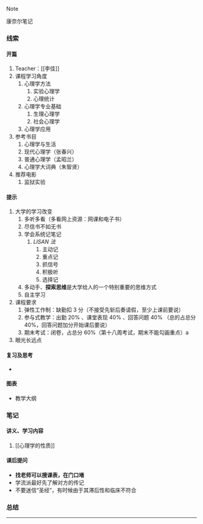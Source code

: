 > [!NOTE]
> 康奈尔笔记

### 线索
#### 开篇
1. Teacher：[[李佳]]
2. 课程学习角度
	1. 心理学方法
		1. 实验心理学
		2. 心理统计
	2. 心理学专业基础
		1. 生理心理学
		2. 社会心理学
	3. 心理学应用
3. 参考书目
	1. 心理学与生活
	2. 现代心理学（张春兴）
	3. 普通心理学（孟昭兰）
	4. 心理学大词典（朱智贤）
4. 推荐电影
	1. 监狱实验
#### 提示
1. 大学的学习改变
	1. 多听多看（多看网上资源：网课和电子书）
	2. 尽信书不如无书
	3. 学会系统记笔记
		1. *LISAN 法*
			1. 主动记
			2. 重点记
			3. 抓信号
			4. 积极听
			5. 选择记
	4. 多动手、**探索思维**是大学给人的一个特别重要的思维方式
	5. 自主学习
2. 课程要求
	1. 弹性工作制：缺勤扣 3 分（不接受先斩后奏请假，至少上课前要说）
	2. 参与式教学：出勤 20% 、课堂表现 40% 、回答问题 40% （总的占总分 40%，回答问题加分开始课后要说）
	3. 期末考试：闭卷，占总分 60%（第十八周考试，期末不能勾画重点）a
3. 眼光长远点
#### 复习及思考
- 
#### 图表
- 教学大纲
### 笔记
#### 讲义、学习内容
1. [[心理学的性质]]
#### 课后提问
- **找老师可以搜课表，在门口堵**
- 学流派最好先了解对方的传记
- 不要迷信“圣经”，有时候由于其滞后性和临床不符合
### 总结

---

